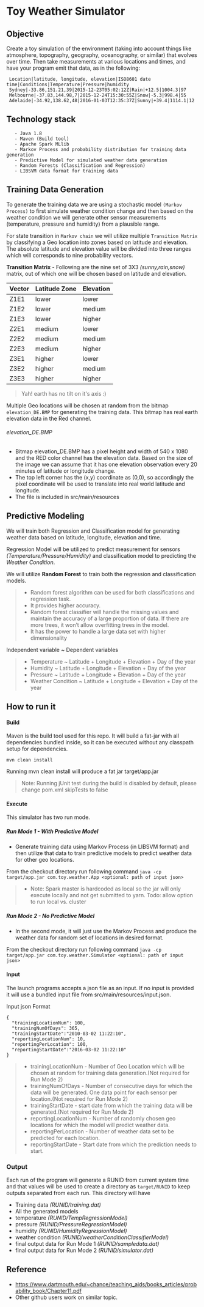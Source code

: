 # Toy Weather Simulator

## Objective

Create a toy simulation of the environment (taking into account things like atmosphere, topography, geography, oceanography, or similar) that evolves over time. Then take measurements at various locations and times, and have your program emit that data, as in the following:

```
 Location|latitude, longitude, elevation|ISO8601 date time|Conditions|Temperature|Pressure|humidity
 Sydney|-33.86,151.21,39|2015-12-23T05:02:12Z|Rain|+12.5|1004.3|97
 Melbourne|-37.83,144.98,7|2015-12-24T15:30:55Z|Snow|-5.3|998.4|55
 Adelaide|-34.92,138.62,48|2016-01-03T12:35:37Z|Sunny|+39.4|1114.1|12
```

##  Technology stack
       - Java 1.8
       - Maven (Build tool)
       - Apache Spark MLlib
       - Markov Process and probability distribution for training data generation
       - Predictive Model for simulated weather data generation
       - Random Forests (Classification and Regression)
       - LIBSVM data format for training data

## Training Data Generation

To generate the training data we are using a stochastic model ``(Markov Process)`` to first simulate weather condition change and then based on the weather condition we will generate other sensor measurements (temperature, pressure and humidity) from a plausible range.

For state transition in ``Markov chain`` we will utilize multiple ``Transition Matrix`` by classifying a Geo location into zones based on latitude and elevation. The absolute latitude and elevation value will be divided into three ranges which will corresponds to nine probability vectors.

**Transition Matrix** -
Following are the nine set of 3X3 *(sunny,rain,snow)* matrix, out of which one will be chosen based on latitude and elevation.

|Vector|Latitude Zone|Elevation|
|------|-------------|---------|
|Z1E1|lower|lower|
|Z1E2|lower|medium|
|Z1E3|lower|higher|
|Z2E1|medium|lower|
|Z2E2|medium|medium|
|Z2E3|medium|higher|
|Z3E1|higher|lower|
|Z3E2|higher|medium|
|Z3E3|higher|higher|

>Yah! earth has no tilt on it's axis :)

Multiple Geo locations will be chosen at random from the bitmap ``elevation_DE.BMP`` for generating the training data. This bitmap has real earth elevation data in the Red channel.

###### elevation_DE.BMP
 - Bitmap elevation_DE.BMP has a pixel height and width of 540 x 1080 and the RED color channel has the elevation data. Based on the size of the image we can assume that it has one elevation observation every 20 minutes of latitude or longitude change.
 - The top left corner has the (x,y) coordinate as (0,0), so accordingly the pixel coordinate will be used to translate into real world latitude and longitude.
 - The file is included in src/main/resources

## Predictive Modeling

We will train both Regression and Classification model for generating weather data based on latitude, longitude, elevation and time.

Regression Model will be utilized to predict measurement for sensors *(Temperature/Pressure/Humidity)* and classification model to predicting the *Weather Condition*.

We will utilize **Random Forest** to train both the regression and classification models.

>- Random forest algorithm can be used for both classifications and regression task.
>- It provides higher accuracy.
>- Random forest classifier will handle the missing values and maintain the accuracy of a large proportion of data.
If there are more trees, it won’t allow overfitting trees in the model.
>- It has the power to handle a large data set with higher dimensionality

Independent variable ~ Dependent variables

>- Temperature ~  Latitude + Longitude + Elevation + Day of the year
>- Humidity ~  Latitude + Longitude + Elevation + Day of the year
>- Pressure ~  Latitude + Longitude + Elevation + Day of the year
>- Weather Condition ~ Latitude + Longitude + Elevation + Day of the year

## How to run it

#### Build
Maven is the build tool used for this repo. It will build a fat-jar with all dependencies bundled inside, so it can be executed without any classpath setup for dependencies.

`mvn clean install`

Running mvn clean install will produce a fat jar target/app.jar

>Note: Running jUnit test during the build is disabled by default, please change pom.xml skipTests to false

#### Execute

This simulator has two run mode.

##### Run Mode 1 - With Predictive Model
- Generate training data using Markov Process (in LIBSVM format) and then utilize that data to train predictive models to predict weather data for other geo locations.

From the checkout directory run following command
`java -cp target/app.jar com.toy.weather.App <optional: path of input json>`

>- Note: Spark master is hardcoded as local so the jar will only execute locally and not get submitted to yarn.
Todo: allow option to run local vs. cluster

##### Run Mode 2 - No Predictive Model

- In the second mode, it will just use the Markov Process and produce the weather data for random set of locations in desired format.

From the checkout directory run following command
`java -cp target/app.jar com.toy.weather.Simulator <optional: path of input json>`

#### Input
The launch programs accepts a json file as an input. If no input is provided it will use a bundled input file from src/main/resources/input.json.

Input json Format
```
{
  "trainingLocationNum": 100,
  "trainingNumOfDays": 365,
  "trainingStartDate":"2010-03-02 11:22:10",
  "reportingLocationNum": 10,
  "reportingPerLocation": 100,
  "reportingStartDate":"2016-03-02 11:22:10"
}
```
>- trainingLocationNum - Number of Geo Location which will be chosen at random for training data generation.(Not required for Run Mode 2)
>- trainingNumOfDays - Number of consecutive days for which the data will be generated. One data point for each sensor per location.(Not required for Run Mode 2)
>- trainingStartDate - start date from which the training data will be generated.(Not required for Run Mode 2)
>- reportingLocationNum - Number of randomly chosen geo locations for which the model will predict weather data.
>- reportingPerLocation - Number of weather data set to be predicted for each location.
>- reportingStartDate - Start date from which the prediction needs to start.

### Output
Each run of the program will generate a RUNID from current system time and that values will be used to create a directory as ``target/RUNID`` to keep outputs separated from each run. This directory will have
- Training data *(RUNID/training.dat)*
- All the generated models
 - temperature *(RUNID/TempRegressionModel)*
 - pressure *(RUNID/PressureRegressionModel)*
 - humidity *(RUNID/HumidityRegressionModel)*
 - weather condition *(RUNID/weatherConditionClassifierModel)*
- final output data for Run Mode 1 *(RUNID/sampledata.dat)*
- final output data for Run Mode 2 *(RUNID/simulator.dat)*

## Reference

- https://www.dartmouth.edu/~chance/teaching_aids/books_articles/probability_book/Chapter11.pdf
- Other github users work on similar topic.
